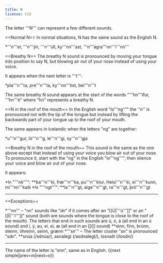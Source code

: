 ```yaml
---
title: N
license: CC0
---
```


The letter '''N''' can represent a few different sounds.

==Normal N==
In normal situations, N has the same sound as the English N.

*'''n'''ei, '''n'''ýir, '''n'''úll, ky'''nn'''ast, '''n'''ágra'''nn'''i'''nn'''

==Breathy N==
The breathy N sound is pronounced by moving your tongue into position to say N, but blowing air out of your nose instead of using your voice.

It appears when the next letter is '''t''':

*pla'''n'''ta, pre'''n'''ta, ky'''nn'''tist, bei'''n'''t

The same breathy N sound appears at the start of the words "'''hn'''ífur, '''hn'''é" where "hn" represents a breathy N.

==N in the roof of the mouth==
In the English word "lo'''ng'''" the ''n'' is pronounced not with the tip of the tongue but instead by lifting the backwards part of your tongue up to the roof of your mouth.

The same appears in Icelandic when the letters "ng" are together:

*u'''n'''gur, lö'''n'''g, le'''n'''gi, sy'''n'''gja

==Breathy N in the roof of the mouth==
This sound is the same as the one above except that instead of using your voice you blow air out of your nose. To pronounce it, start with the "ng" in the English "lo'''ng'''", then silence your voice and blow air out of your nose.

It appears:

*In "'''nk'''":
**ba'''n'''ki, fræ'''n'''ka, pu'''n'''ktur, Helsi'''n'''ki, ei'''n'''kunn, mi'''nn'''kaði
*In "'''ngt'''":
**la'''n'''gt, alge'''n'''gt, ra'''n'''gt, þrö'''n'''gt

***

==Exceptions==

*'''nn''' – "nn" sounds like "dn" if it comes after an "[[Ú|'''ú''']]" or an "[[Í|'''í''']]" sound (both are sounds where the tongue is close to the roof of the mouth). The letters that end in such sounds are ú, ó, á (all end in an ú sound) and í, ý, au, ei, ei, æ (all end in an [[í]] sound)
**einn, fínn, brúnn, steinn, óhreinn, seinn, grænn
*'''sn''' – The letter cluster "sn" is pronounced "sdn".
**snúa (/sdnúa/), asnalegt (/asdnalegt/), losnaði (/losdn/)

***

The name of the letter is "enn", same as in English.
{{next simple|prev=m|next=o}}
